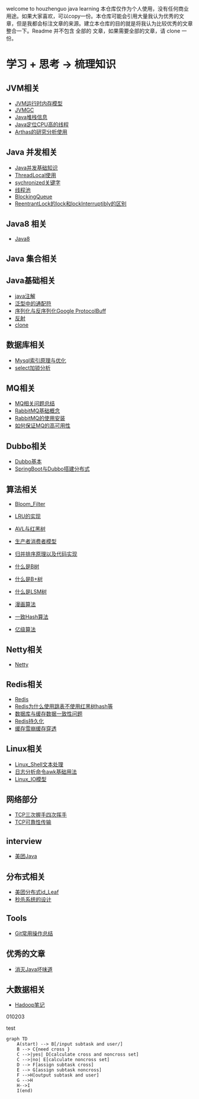 welcome to houzhenguo java learning
本仓库仅作为个人使用，没有任何商业用途。如果大家喜欢，可以copy一份。本仓库可能会引用大量我认为优秀的文章，但是我都会标注文章的来源。建立本仓库的目的就是将我认为比较优秀的文章整合一下。Readme 并不包含 全部的 文章，如果需要全部的文章，请 clone 一份。

# 学习 + 思考 -> 梳理知识 

## JVM相关   
- [JVM运行时内存模型](./docs/jvm/jvm系列(一)内存结构.md)
- [JVMGC](./docs/jvm/jvm系列(二)GC.md)
- [Java堆栈信息](./docs/jvm/Java堆栈信息.md)
- [Java定位CPU高的线程](./docs/jvm/Java定位CPU高的线程.md)
- [Arthas的研究分析使用](./docs/jvm/Arthas的研究分析使用.md)

## Java 并发相关
- [Java并发基础知识](./docs/java/multithread/currentbase.md)
- [ThreadLocal使用](./docs/java/multithread/threadlocal.md)
- [sychronized关键字](./docs/java/multithread/synchronized.md)
- [线程池](./docs/java/multithread/threadpool.md)
- [BlockingQueue](./docs/java/multithread/BlockingQueue.md)
- [ReentrantLock的lock和lockInterruptibly的区别](./docs/java/multithread/ReentrantLock的lock和lockInterruptibly的区别.md)

## Java8 相关

- [Java8](./docs/java/java8/java8Tutotial.md)

## Java 集合相关

## Java基础相关

- [java注解](./docs/java/base/annotation.md)
- [泛型中的通配符](./docs/java/core/泛型中的通配符.md)
- [序列化与反序列化Google ProtocolBuff](./docs/java/core/序列化与反序列化.md)
- [反射](./docs/java/core/反射.md)
- [clone](./docs/java/core/clone.md)

## 数据库相关

- [Mysql索引原理与优化](./docs/db/mysql/mysql索引和sql调优.md)
- [select加锁分析](./docs/db/mysql/select加锁分析.md)

## MQ相关

- [MQ相关问题总结](./docs/mq/MQ常见问题总结.md)
- [RabbitMQ基础概念](./docs/mq/RabbitMQ基础概念.md)
- [RabbitMQ的使用安装](./docs/mq/RabbitMQ的使用安装.md)
- [如何保证MQ的高可用性](./docs/mq/如何保证MQ的高可用性.md)

## Dubbo相关
- [Dubbo基本](./docs/dubbo/dubbo.md)
- [SpringBoot与Dubbo搭建分布式](./docs/dubbo/springboot-dubbo.md)

## 算法相关
- [Bloom_Filter](./docs/datastructure/guava-bloom-filter.md)
- [LRU的实现](./docs/datastructure/LRU_MY.md)
- [AVL与红黑树](./docs/garbage/AVL与红黑树.md)
- [生产者消费者模型](./docs/garbage/生产者消费者模型.md)
- [归并排序原理以及代码实现](./docs/datastructure/sort/归并排序.md)
- [什么是B树](./docs/datastructure/tree/什么是B树.md)
- [什么是B+树](./docs/datastructure/tree/什么是B+树.md)
- [什么是LSM树](./docs/datastructure/tree/什么是LSM树.md)

- [漫画算法](./docs/datastructure/other/漫画算法.md)
- [一致Hash算法](./docs/datastructure/other/一致hash算法.md)

- [亿级算法](./docs/datastructure/bigdata/亿级算法.md)

## Netty相关

- [Netty](./docs/netty/netty到底是什么.md)

## Redis相关

- [Redis](./docs/redis/Redis.md)
- [Redis为什么使用跳表不使用红黑树hash等](./docs/redis/Redis为什么用跳表而不使用平衡树.md)
- [数据库与缓存数据一致性问题](./docs/redis/数据库与缓存数据一致性问题.md)
- [Redis持久化](./docs/redis/Redis持久化.md)
- [缓存雪崩缓存穿透](./docs/redis/缓存雪崩缓存穿透.md)


## Linux相关

- [Linux_Shell文本处理](./docs/linux/Linux_Shell文本处理.md)
- [日志分析命令awk基础用法](./docs/linux/日志分析命令awk基础用法.md)
- [Linux_IO模型](./docs/linux/IO模型.md)

## 网络部分

- [TCP三次握手四次挥手](./docs/net/TCP三次握手四次挥手.md)
- [TCP可靠性传输](./docs/net/TCP可靠性.md)

## interview

- [美团Java](./docs/niuke/meituan.md)

## 分布式相关

- [美团分布式id_Leaf](./docs/distributed/美团点评分布式ID_Leaf.md)
- [秒杀系统的设计](./docs/distributed/秒杀系统的设计.md)

## Tools

- [Git常用操作总结](./docs/tools/Git常用操作总结.md)

## 优秀的文章
- [消灭Java坏味道](./docs/articles/消灭Java代码的“坏味道”.md)

## 大数据相关

- [Hadoop笔记](./docs/bigdata/hadoop/Hadoop笔记.md)

010203

test
```mermaid
graph TD
    A(start) --> B[/input subtask and user/]
    B --> C{need cross }
    C -->|yes| D[calculate cross and noncross set]
    C -->|no| E[calculate noncross set]
    D --> F[assign subtask cross]
    E --> G[assign subtask noncross]
    F -->H[output subtask and user]
    G -->H
    H-->I
    I(end)
```